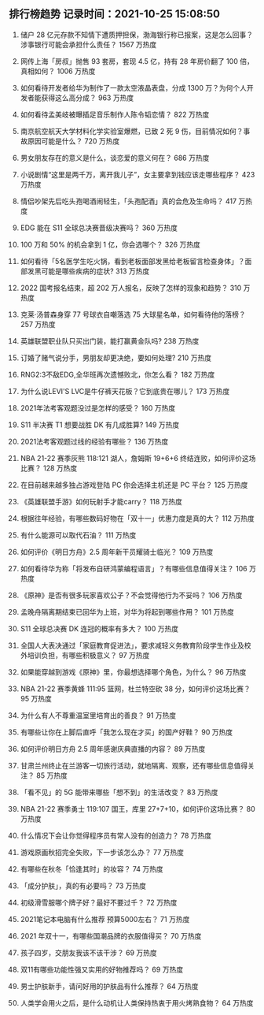 
## 排行榜趋势 记录时间：2021-10-25 15:08:50
  
  1. 储户 28 亿元存款不知情下遭质押担保，渤海银行称已报案，这是怎么回事？涉事银行可能会承担什么责任？ 1567 万热度
    
  2. 网传上海「房叔」抛售 93 套房，套现 4.5 亿，持有 28 年房价翻了 100 倍，真相如何？ 1006 万热度
    
  3. 如何看待开发者给华为制作了一款太空液晶表盘，分成 1300 万？为何个人开发者能获得这么高分成？ 963 万热度
    
  4. 如何看待孟美岐被曝插足音乐制作人陈令韬恋情？ 822 万热度
    
  5. 南京航空航天大学材料化学实验室爆燃，已致 2 死 9 伤，目前情况如何？事故原因可能是什么？ 720 万热度
    
  6. 男女朋友存在的意义是什么，谈恋爱的意义何在？ 686 万热度
    
  7. 小说剧情“这里是两千万，离开我儿子”，女主要拿到钱应该走哪些程序？ 423 万热度
    
  8. 情侣吵架先后吃头孢喝酒闹轻生，「头孢配酒」真的会危及生命吗？ 417 万热度
    
  9. EDG 能在 S11 全球总决赛晋级决赛吗？ 360 万热度
    
  10. 100 万和 50% 的机会拿到 1 亿，你会选哪个？ 326 万热度
    
  11. 如何看待「5名医学生吃火锅，看到老板面部发黑给老板留言检查身体」？面部发黑可能是哪些疾病的症状? 313 万热度
    
  12. 2022 国考报名结束，超 202 万人报名，反映了怎样的现象和趋势？ 310 万热度
    
  13. 克莱·汤普森身穿 77 号球衣自嘲落选 75 大球星名单，如何看待他的落榜？ 257 万热度
    
  14. 英雄联盟职业队只买出门装，能打赢黄金队吗? 238 万热度
    
  15. 订婚了赌气说分手，男朋友却更决绝，要如何处理? 210 万热度
    
  16. RNG2:3不敌EDG,全华班再次遗憾败北，你怎么看？ 182 万热度
    
  17. 为什么说LEVI'S LVC是牛仔裤天花板？它到底贵在哪儿？ 173 万热度
    
  18. 2021年法考客观题没过是怎样的感受？ 160 万热度
    
  19. S11 半决赛 T1 想要战胜 DK 有几成胜算? 149 万热度
    
  20. 2021法考客观题过线的经验有哪些？ 136 万热度
    
  21. NBA 21-22 赛季灰熊 118:121 湖人，詹姆斯 19+6+6 终结连败，如何评价这场比赛？ 128 万热度
    
  22. 在目前越来越多独占游戏登陆 PC 你会选择主机还是 PC 平台？ 125 万热度
    
  23. 《英雄联盟手游》如何玩射手才能carry？ 118 万热度
    
  24. 根据往年经验，有哪些数码好物在「双十一」优惠力度是真的大？ 112 万热度
    
  25. 有什么能源可以取代石油？ 111 万热度
    
  26. 如何评价《明日方舟》2.5 周年新干员耀骑士临光？ 109 万热度
    
  27. 如何看待华为称「将发布自研鸿蒙编程语言」？有哪些信息值得关注？ 106 万热度
    
  28. 《原神》是否有很多玩家喜欢公子？不会觉得他行为不妥吗？ 106 万热度
    
  29. 孟晚舟隔离期结束已回华为上班，对华为将起到哪些作用？ 101 万热度
    
  30. S11 全球总决赛 DK 连冠的概率有多大？ 100 万热度
    
  31. 全国人大表决通过「家庭教育促进法」，要求减轻义务教育阶段学生作业及校外培训负担，有哪些积极意义？ 97 万热度
    
  32. 如果能穿越到游戏《原神》里，你最想选择哪个角色，为什么？ 96 万热度
    
  33. NBA 21-22 赛季黄蜂 111:95 篮网，杜兰特空砍 38 分，如何评价这场比赛？ 95 万热度
    
  34. 为什么有人不尊重温室里培育出的善良？ 91 万热度
    
  35. 有哪些让你在上脚后直呼「我怎么现在才买」的国产好鞋？ 90 万热度
    
  36. 如何评价明日方舟 2.5 周年感谢庆典直播的内容？ 89 万热度
    
  37. 甘肃兰州终止在兰游客一切旅行活动，就地隔离、观察，还有哪些信息值得关注？ 85 万热度
    
  38. 「看不见」的 5G 能带来哪些「想不到」的生活改变？ 83 万热度
    
  39. NBA 21-22 赛季勇士 119:107 国王，库里 27+7+10，如何评价这场比赛？ 80 万热度
    
  40. 什么情况下会让你觉得程序员有常人没有的创造力？ 78 万热度
    
  41. 游戏原画秋招完全失败，下一步该怎么办？ 77 万热度
    
  42. 有哪些在秋冬「恰逢其时」的妆容？ 74 万热度
    
  43. 「成分护肤」，真的有必要吗？ 73 万热度
    
  44. 初级滑雪服哪个牌子好？最好不要过千？ 72 万热度
    
  45. 2021笔记本电脑有什么推荐 预算5000左右？ 71 万热度
    
  46. 2021 年双十一，有哪些国潮品牌的衣服值得买？ 70 万热度
    
  47. 孩子四岁，交朋友我该不该干涉？ 69 万热度
    
  48. 双11有哪些功能性强又实用的好物推荐吗？ 69 万热度
    
  49. 男士护肤新手，请问好用的护肤品有什么推荐？ 64 万热度
    
  50. 人类学会用火之后，是什么动机让人类保持热衷于用火烤熟食物？ 64 万热度
    